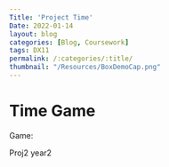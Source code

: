 ```yaml
---
Title: 'Project Time'
Date: 2022-01-14
layout: blog
categories: [Blog, Coursework]
tags: DX11
permalink: /:categories/:title/
thumbnail: "/Resources/BoxDemoCap.png"
---
```

<h1>Time Game</h1>
Game:

Proj2 year2

